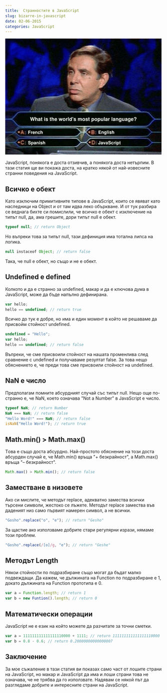 ```yaml
---
title:  Странностите в JavaScript
slug: bizarre-in-javascript
date: 02-06-2015
categories: JavaScript
---
```


![Bizarre in JS](media/header.png)

JavaScript, понякога е доста отзивчив, а понякога доста нетърпим.
В тази статия ще ви покажа доста, на кратко някой от най-извесните странни поведения на JavaScript.

## Всичко е обект
Като изключим примитивните типове в JavaScript,
които се явяват като наследници  на  Object и от там идва леко объркване.
И от тук разбира се веднага бихте си помислили,
че всичко е обект с изключение на типът null, да, ама грешите, дори типът null e обект.
	
```javascript
typeof null; // return Оbject
```

Но въпреки това за типът null, тази дефиниция има тотална липса на логика.

```javascript
null instaceof Object; // return false
``` 

Така, че null е обект, но също и не е обект.

## Undefined е defined

Колкото и да е странно за undefined, макар и да е ключова дума в JavaScript, 
може да бъде напълно дефинирана.

```javascript
var hello;
hello == undefined; // return true
```

Всичко до тук е добре, но има и един момент в който не решаваме да присвойм стойност undefined.

```javascript
undefined = "Hello";
var hello;
hello == undefined; // return false 
```

Въпреки, че сме присвоили стойност на нашата променлива след сравнение с undefined
и получаваме резултат falsе.
За това нещо обяснението е, че преди това сме присвоили стойност на undefined.

## NaN e число
Предполагам помните абсурдният случай със типът null.
Нещо още по-странно е, че NaN, което означава "Not a Number" в JavaScript е число.

```javascript
typeof NaN; // return Number
NaN === NaN; // return false
"Hello Word!" === NaN; // return false
isNaN("Hello Word!"); // return true
```

## Math.min() > Math.max()
Tова е също доста абсурдно. Най-простото обяснение на този доста абсурден случай е,
че Math.min() връща "+ безкрайност", а Маth.max() връща "– безкрайност".

```javascript
Math.max() > Math.min(); // return false
```

## Заместване в низовете
Ако си мислите, че методът replace, адекватно замества всички търсени символи,
жестоко се лъжете. Методът replace замества във даденият низ само първият намерен символ,
а не всички.

```javascript
"Gosho".replace("o", "e"); // return "Gesho" 
```

За щастие ако използваме добрите стари регулярни изрази, нямаме този проблем.

```javascript
"Gosho".replace(/[o]/g, "e"); // return "Geshe" 
```

## Методът Length
Някои стойности по подразбиране също могат да бъдат малко подвеждащи.
Да кажем, че дължината на Function по подразбиране е 1,
докато дължината на Function прототипа е 0.

```javascript
var a = Function.length; // return 1
var b = new Funtion().length; // return 0 
```

## Математически операции
JavaScript не е език на който можете да разчитате за точни сметки.

```javascript
var a = 111111111111111110000 + 1111; // return 111111111111111110000
var b = 0.8 - 0.6; // return 0.20000000000000007
```

## Заключение
За мое съжаление в тази статия ви показах само част от лошите страни на JavaScript,
но макар и JavaScript да има и лоши страни това не означава, че не трябва да го използвате.
Надявам се някой път да разгледаме добрите и интересните страни на JavaScript.